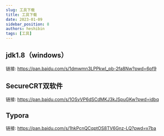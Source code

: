 ```yaml
---
slug: 工具下载
title: 工具下载
date: 2023-01-09
sidebar_position: 8
authors: heshibin
tags: [工具]
---
```


## jdk1.8（windows）
链接: https://pan.baidu.com/s/1dmwmn3LPPkwI_pb-2fa8Nw?pwd=6pf9

## SecureCRT双软件
链接: https://pan.baidu.com/s/1OSyVP6dSCdMKJ3kJSpuGKw?pwd=idbq

## Typora
链接: https://pan.baidu.com/s/1hkPcnQCqptOS8TV6Gnz-LQ?pwd=v7ba
